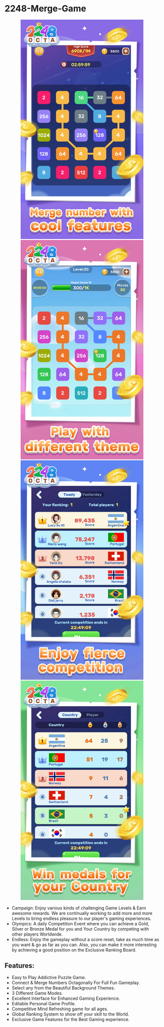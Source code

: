 # 2248-Merge-Game

<p align="center">
  <img width="400" src="1.webp">
  <img width="400" src="2.webp">
  <img width="400" src="3.webp">
  <img width="400" src="4.webp">
</p>

  * Campaign: Enjoy various kinds of challenging Game Levels & Earn awesome rewards. We are continually working to add more and more Levels to bring endless pleasure to our player's gaming experiences.
  * Olympics: A daily Competition Event where you can achieve a Gold, Silver or Bronze Medal for you and Your Country by competing with other players Worldwide.
  * Endless: Enjoy the gameplay without a score reset, take as much time as you want & go as far as you can. Also, you can make it more interesting by achieving a good position on the Exclusive Ranking Board.


## Features:

  * Easy to Play Addictive Puzzle Game.
  * Connect & Merge Numbers Octagonally For Full Fun Gameplay.
  * Select any from the Beautiful Background Themes.
  * 3 Different Game Modes.
  * Excellent Interface for Enhanced Gaming Experience.
  * Editable Personal Game Profile.
  * Competitive Mind Refreshing game for all ages.
  * Global Ranking System to show off your skill to the World.
  * Exclusive Game Features for the Best Gaming experience.
